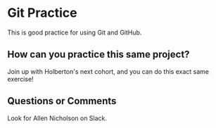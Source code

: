 # Git Practice

This is good practice for using Git and GitHub.

## How can you practice this same project?

Join up with Holberton's next cohort, and you can do this exact same exercise!

## Questions or Comments

Look for Allen Nicholson on Slack.
